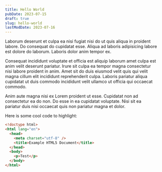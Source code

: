 ```yaml
---
title: Hello World
pubDate: 2023-07-15
draft: true
slug: hello-world
lastModDate: 2023-07-16
---
```


Laborum deserunt et culpa ea nisi fugiat nisi do ut quis aliqua in proident labore. Do consequat do cupidatat esse. Aliqua ad laboris adipisicing labore est dolore do laborum. Laboris dolor anim tempor ex.

Consequat incididunt voluptate et officia est aliquip laborum amet culpa est anim velit deserunt pariatur. Irure sit culpa ea tempor magna consectetur nisi labore proident in anim. Amet sit do duis eiusmod velit quis qui velit magna cillum elit incididunt reprehenderit culpa. Laboris pariatur aliqua cupidatat ut duis commodo incididunt velit ullamco ut officia qui occaecat commodo.

Anim aute magna nisi ex Lorem proident ut esse. Cupidatat non ad consectetur ea do non. Do esse in ea cupidatat voluptate. Nisi sit ea pariatur duis nisi occaecat quis non pariatur magna et dolor.

Here is some cool code to highlight:

```html
<!doctype html>
<html lang="en">
  <head>
    <meta charset="utf-8" />
    <title>Example HTML5 Document</title>
  </head>
  <body>
    <p>Test</p>
  </body>
</html>
```

